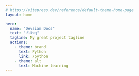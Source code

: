 ```yaml
---
# https://vitepress.dev/reference/default-theme-home-page
layout: home

hero:
  name: "Devsiam Docs"
  text: "เว็ปง่ายๆ"
  tagline: My great project tagline
  actions:
    - theme: brand
      text: Python
      link: /python
    - theme: alt
      text: Machine learning
---
```


